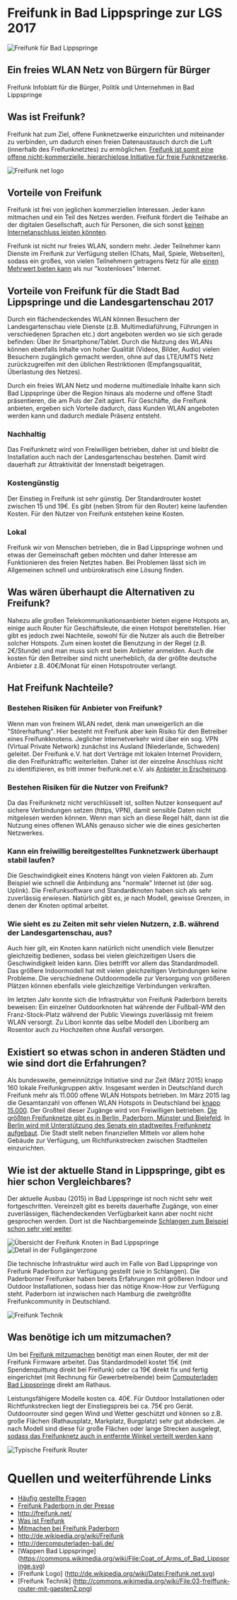 # Freifunk in Bad Lippspringe zur LGS 2017
![Freifunk für Bad Lippspringe][logo]

## Ein freies WLAN Netz von Bürgern für Bürger

Freifunk Infoblatt für die Bürger, Politik und Unternehmen  in Bad Lippspringe

## Was ist Freifunk?

Freifunk hat zum Ziel, offene Funknetzwerke einzurichten und miteinander zu verbinden, um dadurch einen freien  Datenaustausch durch die Luft (innerhalb des Freifunknetztes) zu ermöglichen. [Freifunk ist somit eine offene nicht-kommerzielle, hierarchielose Initiative für freie Funknetzwerke](http://paderborn.freifunk.net/was-ist-freifunk/). 

![Freifunk net logo][freifunk-logo]

## Vorteile von Freifunk

Freifunk ist frei von jeglichen kommerziellen Interessen. Jeder kann mitmachen und ein Teil des Netzes werden. Freifunk fördert die Teilhabe an der digitalen Gesellschaft, auch für Personen, die sich sonst [keinen Internetanschluss leisten könnten](http://paderborn.freifunk.net/freifunk-ueberwindet-grenzen/). 

Freifunk ist nicht nur freies WLAN, sondern mehr. Jeder Teilnehmer kann Dienste im Freifunk zur Verfügung stellen (Chats, Mail, Spiele, Webseiten), sodass ein großes, von vielen Teilnehmern getragens Netz für alle [einen Mehrwert bieten kann](http://paderborn.freifunk.net/dienste/) als nur "kostenloses" Internet.

## Vorteile von Freifunk für die Stadt Bad Lippspringe und die Landesgartenschau 2017

Durch ein flächendeckendes WLAN können Besuchern der Landesgartenschau viele Dienste (z.B. Multimediaführung, Führungen in verschiedenen Sprachen etc.) dort angeboten werden wo sie sich gerade befinden: Über ihr Smartphone/Tablet. Durch die Nutzung des WLANs können ebenfalls Inhalte von hoher Qualität (Videos, Bilder, Audio) vielen Besuchern zugänglich gemacht werden, ohne auf das LTE/UMTS Netz zurückzugreifen mit den üblichen Restriktionen (Empfangsqualität, Überlastung des Netzes). 

Durch ein freies WLAN Netz und moderne multimediale Inhalte kann sich Bad Lippspringe über die Region hinaus als moderne und offene Stadt präsentieren, die am Puls der Zeit agiert. Für Geschäfte, die Freifunk anbieten, ergeben sich Vorteile dadurch, dass Kunden WLAN angeboten werden kann und dadurch mediale Präsenz entsteht.

### Nachhaltig

Das Freifunknetz wird von Freiwilligen betrieben, daher ist und bleibt die Installation auch nach der Landesgartenschau bestehen. Damit wird dauerhaft zur Attraktivität der Innenstadt beigetragen.

### Kostengünstig

Der Einstieg in Freifunk ist sehr günstig. Der Standardrouter kostet zwischen 15 und 19€. Es gibt (neben Strom für den Router) keine laufenden Kosten. Für den Nutzer von Freifunk entstehen keine Kosten.

### Lokal

Freifunk wir von Menschen betrieben, die in Bad Lippspringe wohnen und etwas der Gemeinschaft geben möchten und daher Interesse am Funktionieren des freien Netztes haben. Bei Problemen lässt sich im Allgemeinen schnell und unbürokratisch eine Lösung finden.

## Was wären überhaupt die Alternativen zu Freifunk?

Nahezu alle großen Telekommunikationsanbieter bieten eigene Hotspots an, einige auch Router für Geschäftsleute, die einen Hotspot bereitstellen. Hier gibt es jedoch zwei Nachteile, sowohl für die Nutzer als auch die Betreiber solcher Hotspots. Zum einen kostet die Benutzung in der Regel (z.B. 2€/Stunde) und man muss sich erst beim Anbieter anmelden. Auch die kosten für den Betreiber sind nicht unerheblich, da der größte deutsche Anbieter z.B. 40€/Monat für einen Hotspotrouter verlangt.

## Hat Freifunk Nachteile?

### Bestehen Risiken für Anbieter von Freifunk?

Wenn man von freinem WLAN redet, denk man unweigerlich an die "Störerhaftung". Hier besteht mit Freifunk aber kein Risiko für den Betreiber eines Freifunkknotens. Jeglicher Internetverkehr wird über ein sog. VPN (Virtual Private Network) zunächst ins Ausland (Niederlande, Schweden) geleitet. Der Freifunk e.V. hat dort Verträge mit lokalen Internet Providern, die den Freifunktraffic weiterleiten. Daher ist der einzelne Anschluss nicht zu identifizieren, es tritt immer freifunk.net e.V. als [Anbieter in Erscheinung](http://paderborn.freifunk.net/was-ist-freifunk/). 

### Bestehen Risiken für die Nutzer von Freifunk?

Da das Freifunknetz nicht verschlüsselt ist, sollten Nutzer konsequent auf sichere Verbindungen setzen (https, VPN), damit sensible Daten nicht mitgelesen werden können. Wenn man sich an diese Regel hält, dann ist die Nutzung eines offenen WLANs genauso sicher wie die eines gesicherten Netzwerkes.

### Kann ein freiwillig bereitgestelltes Funknetzwerk überhaupt stabil laufen? 

Die Geschwindigkeit eines Knotens hängt von vielen Faktoren ab. Zum Beispiel wie schnell die Anbindung ans "normale" Internet ist (der sog. Uplink). Die Freifunksoftware und Standardknoten haben sich als sehr zuverlässig erwiesen. Natürlich gibt es, je nach Modell, gewisse Grenzen, in denen der Knoten optimal arbeitet.

### Wie sieht es zu Zeiten mit sehr vielen Nutzern, z.B. während der Landesgartenschau, aus?

Auch hier gilt, ein Knoten kann natürlich nicht unendlich viele Benutzer gleichzeitig bedienen, sodass bei vielen gleichzeitigen Users die Geschwindigkeit leiden kann. Dies betrifft vor allem das Standardmodell. Das größere Indoormodell hat mit vielen gleichzeitigen Verbindungen keine Probleme. Die verschiednene Outdoormodelle zur Versorgung von größeren Plätzen können ebenfalls viele gleichzeitige Verbindungen verkraften. 

Im letzten Jahr konnte sich die Infrastruktur von Freifunk Paderborn bereits beweisen: Ein einzelner Outdoorknoten hat währende der Fußball-WM den Franz-Stock-Platz während der Public Viewings zuverlässig mit freiem WLAN versorgt. Zu Libori konnte das selbe Modell den Liboriberg am Rosentor auch zu Hochzeiten ohne Ausfall versorgen.

## Existiert so etwas schon in anderen Städten und wie sind dort die Erfahrungen?

Als bundesweite, gemeinnützige Initiative sind zur Zeit (März 2015) knapp 160 lokale Freifunkgruppen aktiv. Insgesamt werden in Deutschland durch Freifunk mehr als 11.000 offene WLAN Hotspots betrieben. Im März 2015 lag die Gesamtanzahl von offenen WLAN Hotspots in Deutschland bei [knapp 15.000](http://www.netzwelt.de/news/150067-wlan-hotspots-funknetze-bieten-kostenlosen-zugang.html). Der Großteil dieser Zugänge wird von Freiwilligen betrieben. [Die größten Freifunknetze gibt es in Berlin, Paderborn, Münster und Bielefeld](http://freifunk.net/wie-mache-ich-mit/community-finden/). In [Berlin wird mit Unterstützung des Senats ein stadtweites Freifunknetz aufgebaut](http://de.wikipedia.org/wiki/Freifunk). Die Stadt stellt neben finanziellen Mitteln vor allem hohe Gebäude zur Verfügung, um Richtfunkstrecken zwischen Stadtteilen einzurichten.

## Wie ist der aktuelle Stand in Lippspringe, gibt es hier schon Vergleichbares?

Der aktuelle Ausbau (2015) in Bad Lippspringe ist noch nicht sehr weit fortgeschritten. Vereinzelt gibt es bereits dauerhafte Zugänge, von einer zuverlässigen, flächendeckenden Verfügbarkeit kann aber nocht nicht gesprochen werden. Dort ist die Nachbargemeinde [Schlangen zum Beispiel schon sehr viel weiter](http://paderborn.freifunk.net/wie-man-einer-bank-zu-freifunk-verhilft/). 

![Übersicht der Freifunk Knoten in Bad Lippspringe][map-large]
![Detail in der Fußgängerzone][map-detail]

Die technische Infrastruktur wird auch im Falle von Bad Lippspringe von Freifunk Paderborn zur Verfügung gestellt (wie in Schlangen). Die Paderborner Freifunker haben bereits Erfahrungen mit größeren Indoor und Outdoor Installationen, sodass hier das nötige Know-How zur Verfügung steht. Paderborn ist inzwischen nach Hamburg die zweitgrößte Freifunkcommunity in Deutschland.

![Freifunk Technik][freifunk-technik]

## Was benötige ich um mitzumachen?

Um bei [Freifunk mitzumachen](http://paderborn.freifunk.net/mitmachen/) benötigt man einen Router, der mit der Freifunk Firmware arbeitet. Das Standardmodell kostet 15€ (mit Spendenquittung direkt bei Freifunk) oder ca 19€ direkt fix und fertig eingerichtet (mit Rechnung für Gewerbetreibende) beim [Computerladen Bad Lippspringe](https://www.facebook.com/DerComputerladenBadLippspringe/timeline) direkt am Rathaus. 

Leistungsfähigere Modelle kosten ca. 40€. Für Outdoor Installationen oder Richtfunkstrecken liegt der Einstiegspreis bei ca. 75€ pro Gerät. Outdoorrouter sind gegen Wind und Wetter geschützt und können so z.B. große Flächen (Rathausplatz, Markplatz, Burgplatz) sehr gut abdecken. Je nach Modell sind diese für große Flächen oder lange Strecken ausgelegt, [sodass das Freifunknetz auch in entfernte Winkel verteilt werden kann](http://paderborn.freifunk.net/haxterpark-paderborn-unterstuetzt-freifunk-paderborn/)

![Typische Freifunk Router][freifunk-router]

# Quellen und weiterführende Links

* [Häufig gestellte Fragen](http://paderborn.freifunk.net/faq/)
* [Freifunk Paderborn in der Presse](http://paderborn.freifunk.net/presse/)
* http://freifunk.net/
* [Was ist Freifunk](http://paderborn.freifunk.net/was-ist-freifunk/)
* [Mitmachen bei Freifunk Paderborn](http://paderborn.freifunk.net/mitmachen/)
* http://de.wikipedia.org/wiki/Freifunk
* http://dercomputerladen-bali.de/
* [Wappen Bad Lippspringe] (https://commons.wikimedia.org/wiki/File:Coat_of_Arms_of_Bad_Lippspringe.svg)
* [Freifunk Logo] (http://de.wikipedia.org/wiki/Datei:Freifunk.net.svg)
* [Freifunk Technik] (http://commons.wikimedia.org/wiki/File:03-freiffunk-router-mit-gaesten2.png)

[map-large]: https://raw.githubusercontent.com/atomfrede/freifunk-lgs-2017/master/images/map-large.png
[map-detail]: https://raw.githubusercontent.com/atomfrede/freifunk-lgs-2017/gh-pages/img/map-detail.png
[logo]: https://raw.githubusercontent.com/atomfrede/freifunk-lgs-2017/master/images/Coat_of_Arms_of_Bad_Lippspringe_wifi.png
[freifunk-logo]: https://raw.githubusercontent.com/atomfrede/freifunk-lgs-2017/master/images/243px-Freifunk.net.svg.png
[freifunk-technik]: https://raw.githubusercontent.com/atomfrede/freifunk-lgs-2017/master/images/03-freiffunk-router-mit-gaesten2.png
[freifunk-router]: https://raw.githubusercontent.com/atomfrede/freifunk-lgs-2017/master/images/FreifunkKnotenGluon-300x300.jpeg
